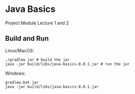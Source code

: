 # Java Basics 
Project Module Lecture 1 and 2

## Build and Run 

Linux/MacOS: 
```shell
./gradlew jar # build the jar
java -jar build/libs/java-basics-0.0.1.jar # run the jar
```

Windows: 
```batch
gradlew.bat jar 
java -jar build/libs/java-basics-0.0.1.jar
```